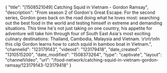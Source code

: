 {
    "title": "[1508521049] Catching Squid in Vietnam - Gordon Ramsay",
    "description": "From season 2 of Gordon's Great Escape. For the second series, Gordon goes back on the road doing what he loves most: searching out the best food in the world and testing himself in extreme and demanding situations. This time he's not just taking on one country, his appetite for adventure will take him through four of South East Asia's most exciting culinary destinations: Thailand, Cambodia, Malaysia and Vietnam. \r\n\r\nIn this clip Gordon learns how to catch squid in bamboo boat in Vietnam.",
    "channelid": "123179143",
    "videoid": "123179418",
    "date_created": "1310515200",
    "date_modified": "1508373264",
    "type": "captivate",
    "layout": "channelVideo",
    "url": "\/food-network\/catching-squid-in-vietnam-gordon-ramsay\/123179143-123179418"
}